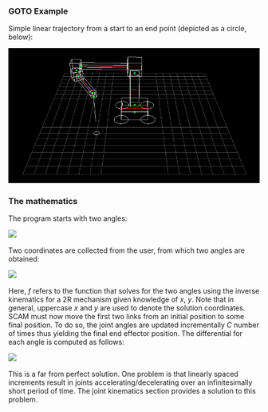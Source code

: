 ### GOTO Example  
Simple linear trajectory from a start to an end point (depicted as a circle, below):

<img src="https://github.com/dsw7/SCAM/blob/master/docs/scam_goto/-0.4_-0.4.png">  

### The mathematics    
The program starts with two angles:  

<img src="https://latex.codecogs.com/gif.latex?%5Cbegin%7Balign*%7D%20%5Ctheta_i_1%20%3D%200%5E%5Ccirc%5C%5C%20%5Ctheta_i_2%20%3D%200%5E%5Ccirc%20%5Cend%7Balign%7D">  
<!---
\begin{align*} 
\theta_i_1 = 0^\circ\\
\theta_i_2 = 0^\circ
\end{align}
--->  

Two coordinates are collected from the user, from which two angles are obtained:  

<img src="https://latex.codecogs.com/gif.latex?%5Ctheta_1%2C%20%5Ctheta_2%20%3D%20f%28x%2C%20y%29">  

Here, _f_ refers to the function that solves for the two angles using the inverse kinematics for a 2R mechanism given knowledge of _x_, _y_. Note that in general, uppercase _x_ and _y_ are used to denote the solution coordinates. SCAM must now move the first two links from an initial position to some final position. To do so, the joint angles are updated incrementally _C_ number of times thus yielding the final end effector position. The differential for each angle is computed as follows:  

<!---
\begin{align*} 
\Delta\theta_1 = \frac{\theta_1 - \theta_i_1}{C}\\
\Delta\theta_2 = \frac{\theta_2 - \theta_i_2}{C}\\
\end{align}
--->  

<img src="https://latex.codecogs.com/gif.latex?%5Cbegin%7Balign*%7D%20%5CDelta%5Ctheta_1%20%3D%20%5Cfrac%7B%5Ctheta_1%20-%20%5Ctheta_i_1%7D%7BC%7D%5C%5C%20%5CDelta%5Ctheta_2%20%3D%20%5Cfrac%7B%5Ctheta_2%20-%20%5Ctheta_i_2%7D%7BC%7D%5C%5C%20%5Cend%7Balign%7D">

This is a far from perfect solution. One problem is that linearly spaced increments result in joints accelerating/decelerating over an infinitesimally short period of time. The joint kinematics section provides a solution to this problem.
